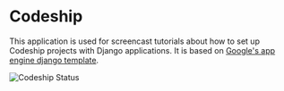 Codeship
======================

This application is used for screencast tutorials about how to set up Codeship projects with Django applications. It is based on [Google's app engine django template](https://code.google.com/p/google-app-engine-samples/source/browse/trunk/django_example).

![Codeship Status](https://codeship.com/projects/689a20c0-6f1b-0132-6e34-06c0bf4b17ef/status?branch=master)
